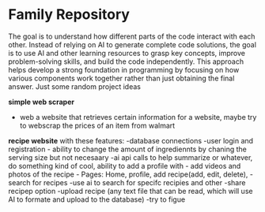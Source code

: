 # Family Repository
The goal is to understand how different parts of the code interact with each other. Instead of relying on AI to generate complete code solutions, the goal is to use AI and other learning resources to grasp key concepts, improve problem-solving skills, and build the code independently. This approach helps develop a strong foundation in programming by focusing on how various components work together rather than just obtaining the final answer.
Just some random project ideas


**simple web scraper**
  - web a website that retrieves certain information for a website, maybe try to webscrap the prices of an item from walmart

**recipe website** with these features:
        -database connections
        -user login and registration
        - ability to change the amount of ingrediennts by chaning the serving size but not necesaary
        -ai api calls to help summarize or whatever, do something kind of cool,
        ability to add a profile with
        - add videos and photos of the recipe
        - Pages: Home, profile, add recipe(add, edit, delete),
        - search for recipes
        -use ai to search for specifc recipies and other
        -share recipep option
        -upload recipe (any text file that can be read, which will use AI to formate and upload to the database)
        -try to figue
